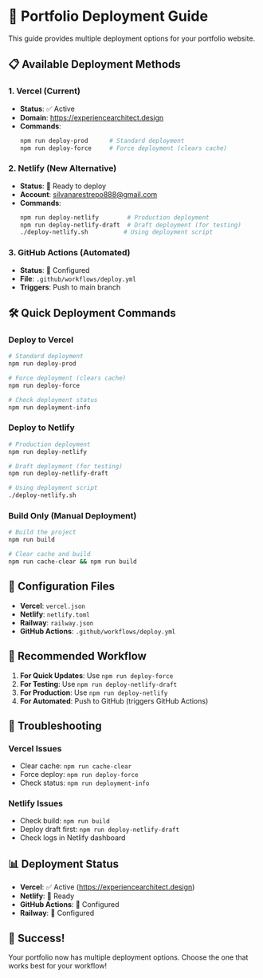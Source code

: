 # 🚀 Portfolio Deployment Guide

This guide provides multiple deployment options for your portfolio website.

## 📋 Available Deployment Methods

### 1. **Vercel (Current)**
- **Status**: ✅ Active
- **Domain**: https://experiencearchitect.design
- **Commands**:
  ```bash
  npm run deploy-prod      # Standard deployment
  npm run deploy-force     # Force deployment (clears cache)
  ```

### 2. **Netlify (New Alternative)**
- **Status**: 🔧 Ready to deploy
- **Account**: silvanarestrepo888@gmail.com
- **Commands**:
  ```bash
  npm run deploy-netlify        # Production deployment
  npm run deploy-netlify-draft  # Draft deployment (for testing)
  ./deploy-netlify.sh          # Using deployment script
  ```

### 3. **GitHub Actions (Automated)**
- **Status**: 🔧 Configured
- **File**: `.github/workflows/deploy.yml`
- **Triggers**: Push to main branch

## 🛠️ Quick Deployment Commands

### Deploy to Vercel
```bash
# Standard deployment
npm run deploy-prod

# Force deployment (clears cache)
npm run deploy-force

# Check deployment status
npm run deployment-info
```

### Deploy to Netlify
```bash
# Production deployment
npm run deploy-netlify

# Draft deployment (for testing)
npm run deploy-netlify-draft

# Using deployment script
./deploy-netlify.sh
```

### Build Only (Manual Deployment)
```bash
# Build the project
npm run build

# Clear cache and build
npm run cache-clear && npm run build
```

## 🔧 Configuration Files

- **Vercel**: `vercel.json`
- **Netlify**: `netlify.toml`
- **Railway**: `railway.json`
- **GitHub Actions**: `.github/workflows/deploy.yml`

## 🎯 Recommended Workflow

1. **For Quick Updates**: Use `npm run deploy-force`
2. **For Testing**: Use `npm run deploy-netlify-draft`
3. **For Production**: Use `npm run deploy-netlify`
4. **For Automated**: Push to GitHub (triggers GitHub Actions)

## 🚨 Troubleshooting

### Vercel Issues
- Clear cache: `npm run cache-clear`
- Force deploy: `npm run deploy-force`
- Check status: `npm run deployment-info`

### Netlify Issues
- Check build: `npm run build`
- Deploy draft first: `npm run deploy-netlify-draft`
- Check logs in Netlify dashboard

## 📊 Deployment Status

- **Vercel**: ✅ Active (https://experiencearchitect.design)
- **Netlify**: 🔧 Ready
- **GitHub Actions**: 🔧 Configured
- **Railway**: 🔧 Configured

## 🎉 Success!

Your portfolio now has multiple deployment options. Choose the one that works best for your workflow!

